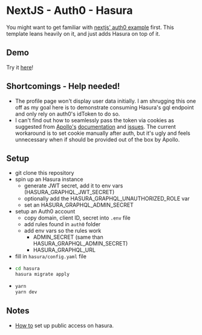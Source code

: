 # NextJS - Auth0 - Hasura

You might want to get familiar with [nextjs' auth0 example](https://github.com/zeit/next.js/tree/canary/examples/auth0) first. This template leans heavily on it, and just adds Hasura on top of it.

## Demo

Try it [here](https://nextjs-auth0-hasura.vgrafe.now.sh/)!

## Shortcomings - Help needed!

- The profile page won't display user data initially. I am shrugging this one off as my goal here is to demonstrate consuming Hasura's gql endpoint and only rely on auth0's idToken to do so.
- I can't find out how to seamlessly pass the token via cookies as suggested from [Apollo's](https://github.com/apollographql/apollo-client/issues/4455) [documentation](https://github.com/apollographql/apollo-client/issues/4190) and [issues](https://github.com/apollographql/apollo-client/issues/41900). The current workaround is to set cookie manually after auth, but it's ugly and feels unnecessary when if should be provided out of the box by Apollo.

## Setup

- git clone this repository
- spin up an Hasura instance
  - generate JWT secret, add it to env vars (HASURA_GRAPHQL_JWT_SECRET)
  - optionally add the HASURA_GRAPHQL_UNAUTHORIZED_ROLE var
  - set an HASURA_GRAPHQL_ADMIN_SECRET
- setup an Auth0 account
  - copy domain, client ID, secret into `.env` file
  - add rules found in `auth0` folder
  - add env vars so the rules work
    - ADMIN_SECRET (same than HASURA_GRAPHQL_ADMIN_SECRET)
    - HASURA_GRAPHQL_URL
- fill in `hasura/config.yaml` file
- ```bash
  cd hasura
  hasura migrate apply
  ```
- ```bash
  yarn
  yarn dev
  ```

## Notes

- [How to](https://dev.to/mikewheaton/public-graphql-queries-with-hasura-2n06) set up public access on hasura.
